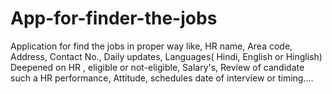 # App-for-finder-the-jobs
Application for find the jobs in proper way like, HR name, Area code, Address, Contact No., Daily updates, Languages( Hindi, English or Hinglish) Deepened on HR , eligible or not-eligible, Salary's, Review of candidate such a HR performance, Attitude, schedules date of interview or timing....
